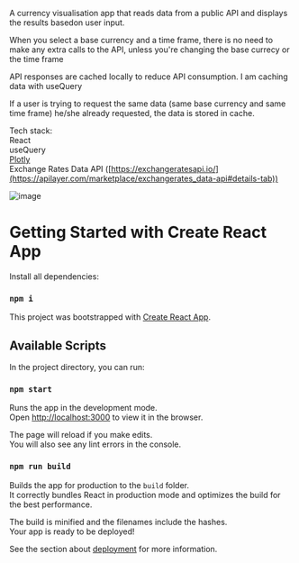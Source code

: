 A currency visualisation app that reads data from a public API and displays the results basedon user input.

When you select a base currency and a time frame, there is no need to make any extra calls
to the API, unless you're changing the base currecy or the time frame

API responses are cached locally to reduce API consumption.
I am caching data with useQuery

If a user is trying to request the same data (same base currency and same time frame) he/she
already requested, the data is stored in cache. 

Tech stack:\
React\
useQuery\
[Plotly](https://plotly.com/javascript/)\
Exchange Rates Data API ([https://exchangeratesapi.io/](https://apilayer.com/marketplace/exchangerates_data-api#details-tab))

![image](https://user-images.githubusercontent.com/45105697/181388309-1fb463b1-31af-4f2a-8425-daedf7207b2d.png)

# Getting Started with Create React App

Install all dependencies:

### `npm i`

This project was bootstrapped with [Create React App](https://github.com/facebook/create-react-app).

## Available Scripts

In the project directory, you can run:

### `npm start`

Runs the app in the development mode.\
Open [http://localhost:3000](http://localhost:3000) to view it in the browser.

The page will reload if you make edits.\
You will also see any lint errors in the console.

### `npm run build`

Builds the app for production to the `build` folder.\
It correctly bundles React in production mode and optimizes the build for the best performance.

The build is minified and the filenames include the hashes.\
Your app is ready to be deployed!

See the section about [deployment](https://facebook.github.io/create-react-app/docs/deployment) for more information.

